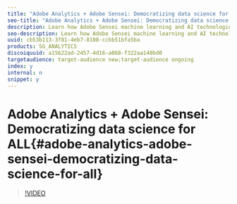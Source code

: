 ```yaml
---
title: "Adobe Analytics + Adobe Sensei: Democratizing data science for ALL"
seo-title: "Adobe Analytics + Adobe Sensei: Democratizing data science for ALL"
description: Learn how Adobe Sensei machine learning and AI technologies in Adobe Analytics can help business users keep up with their data, and make use of it practically, when and where it really matters.
seo-description: Learn how Adobe Sensei machine learning and AI technologies in Adobe Analytics can help business users keep up with their data, and make use of it practically, when and where it really matters.
uuid: cb53b113-3f81-4eb7-8108-ccbb51bfa5ba
products: SG_ANALYTICS
discoiquuid: a15622ad-2457-4d16-a068-f322aa148bd0
targetaudience: target-audience new;target-audience ongoing
index: y
internal: n
snippet: y
---
```


# Adobe Analytics + Adobe Sensei: Democratizing data science for ALL{#adobe-analytics-adobe-sensei-democratizing-data-science-for-all}

>[!VIDEO](https://video.tv.adobe.com/v/25838/?quality=12)

